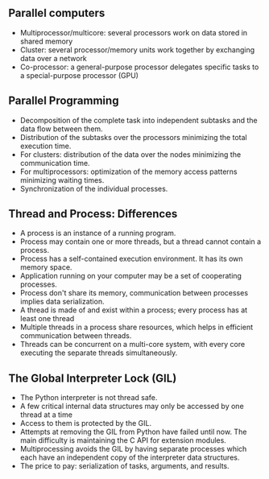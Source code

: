 ## Parallel computers

 - Multiprocessor/multicore: several processors work on data stored in shared memory
 - Cluster: several processor/memory units work together by exchanging data over a network
 - Co-processor: a general-purpose processor delegates specific tasks to a special-purpose processor (GPU)

## Parallel Programming

 - Decomposition of the complete task into independent subtasks and the data flow between them.
 - Distribution of the subtasks over the processors minimizing the total execution time.
 - For clusters: distribution of the data over the nodes minimizing the communication time.
 - For multiprocessors: optimization of the memory access patterns minimizing waiting times.
 - Synchronization of the individual processes.

## Thread and Process: Differences
 - A process is an instance of a running program.
 - Process may contain one or more threads, but a thread cannot contain a process.
 - Process has a self-contained execution environment. It has its own memory space.
 - Application running on your computer may be a set of cooperating processes.
 - Process don't share its memory, communication between processes implies data serialization.
 - A thread is made of and exist within a process; every process has at least one thread
 - Multiple threads in a process share resources, which helps in efficient communication between threads.
 - Threads can be concurrent on a multi-core system, with every core executing the separate threads simultaneously.


## The Global Interpreter Lock (GIL)
 - The Python interpreter is not thread safe.
 - A few critical internal data structures may only be accessed by one thread at a time
 - Access to them is protected by the GIL.
 - Attempts at removing the GIL from Python have failed until now. The main difficulty is maintaining the C API for extension modules.
 - Multiprocessing avoids the GIL by having separate processes which each have an independent copy of the interpreter data structures.
 - The price to pay: serialization of tasks, arguments, and results.


